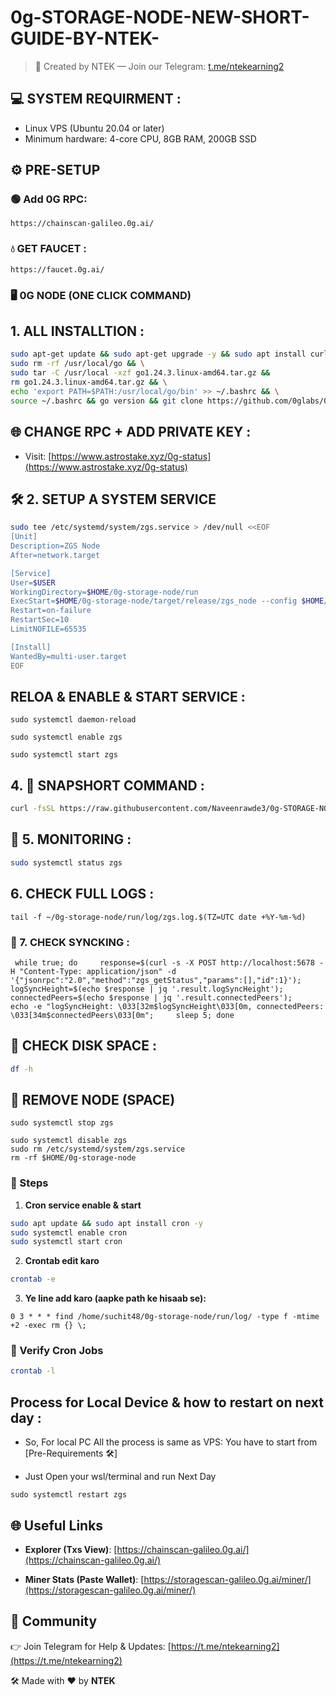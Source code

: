 # 0g-STORAGE-NODE-NEW-SHORT-GUIDE-BY-NTEK-

> 🧠 Created by NTEK — Join our Telegram: [t.me/ntekearning2](https://t.me/ntekearning2)


## 💻 SYSTEM REQUIRMENT :

- Linux VPS (Ubuntu 20.04 or later)
- Minimum hardware: 4-core CPU, 8GB RAM, 200GB SSD


## ⚙️ PRE-SETUP

### 🟢 Add 0G RPC:

```
https://chainscan-galileo.0g.ai/
```

### 💧 GET FAUCET :

```
https://faucet.0g.ai/
```

### 🖥️ 0G NODE (ONE CLICK COMMAND)

## 1. ALL INSTALLTION :

```bash
sudo apt-get update && sudo apt-get upgrade -y && sudo apt install curl iptables build-essential git wget lz4 jq make protobuf-compiler cmake gcc nano automake autoconf tmux htop nvme-cli libgbm1 pkg-config libssl-dev libleveldb-dev tar clang bsdmainutils ncdu unzip libleveldb-dev screen ufw -y && curl https://sh.rustup.rs -sSf | sh -s -- -y && source $HOME/.cargo/env && rustc --version && wget https://go.dev/dl/go1.24.3.linux-amd64.tar.gz && \
sudo rm -rf /usr/local/go && \
sudo tar -C /usr/local -xzf go1.24.3.linux-amd64.tar.gz &&  
rm go1.24.3.linux-amd64.tar.gz && \
echo 'export PATH=$PATH:/usr/local/go/bin' >> ~/.bashrc && \
source ~/.bashrc && go version && git clone https://github.com/0glabs/0g-storage-node.git && cd 0g-storage-node && git checkout v1.1.0 && git submodule update --init && cargo build --release && rm -rf $HOME/0g-storage-node/run/config.toml && curl -o $HOME/0g-storage-node/run/config.toml https://raw.githubusercontent.com/Naveenrawde3/0G-LABS-STORAGE-NODE-RUN-GUIDE-BY-NTEK/main/config.toml && nano $HOME/0g-storage-node/run/config.toml
````

## 🌐 CHANGE RPC + ADD PRIVATE KEY :

* Visit: [https://www.astrostake.xyz/0g-status](https://www.astrostake.xyz/0g-status)

 ## 🛠  2. SETUP A SYSTEM SERVICE 

```bash
sudo tee /etc/systemd/system/zgs.service > /dev/null <<EOF
[Unit]
Description=ZGS Node
After=network.target

[Service]
User=$USER
WorkingDirectory=$HOME/0g-storage-node/run
ExecStart=$HOME/0g-storage-node/target/release/zgs_node --config $HOME/0g-storage-node/run/config.toml
Restart=on-failure
RestartSec=10
LimitNOFILE=65535

[Install]
WantedBy=multi-user.target
EOF
````

## RELOA & ENABLE & START SERVICE :

```
sudo systemctl daemon-reload
```

```
sudo systemctl enable zgs
```

```
sudo systemctl start zgs
```

## 4. 🧪 SNAPSHORT COMMAND :

```bash
curl -fsSL https://raw.githubusercontent.com/Naveenrawde3/0g-STORAGE-NODE-NEW-SHORT-GUIDE-BY-NTEK-/main/update_snapshot.sh | sed 's/\r$//' | bash
```

## 📡 5. MONITORING :

```bash
sudo systemctl status zgs
```

## 6. CHECK FULL LOGS :

```
tail -f ~/0g-storage-node/run/log/zgs.log.$(TZ=UTC date +%Y-%m-%d)
```

### 🔄 7.  CHECK SYNCKING :

```
 while true; do     response=$(curl -s -X POST http://localhost:5678 -H "Content-Type: application/json" -d '{"jsonrpc":"2.0","method":"zgs_getStatus","params":[],"id":1}');     logSyncHeight=$(echo $response | jq '.result.logSyncHeight');     connectedPeers=$(echo $response | jq '.result.connectedPeers');     echo -e "logSyncHeight: \033[32m$logSyncHeight\033[0m, connectedPeers: \033[34m$connectedPeers\033[0m";     sleep 5; done
```

## 💽 CHECK DISK SPACE :

```bash
df -h
```

## 🧹 REMOVE NODE (SPACE)
  
```
sudo systemctl stop zgs
```

```
sudo systemctl disable zgs
sudo rm /etc/systemd/system/zgs.service
rm -rf $HOME/0g-storage-node
```

### 🔹 Steps

1. **Cron service enable & start**

```bash
sudo apt update && sudo apt install cron -y
sudo systemctl enable cron
sudo systemctl start cron
```

2. **Crontab edit karo**

```bash
crontab -e
```

3. **Ye line add karo (aapke path ke hisaab se):**

```cron
0 3 * * * find /home/suchit48/0g-storage-node/run/log/ -type f -mtime +2 -exec rm {} \;
```

### 🔹 Verify Cron Jobs

```bash
crontab -l
```

## Process for Local Device & how to restart on next day :

* So, For local PC All the process is same as VPS: You have to start from [Pre-Requirements 🛠]
                  
- Just Open your wsl/terminal and run Next Day

```
sudo systemctl restart zgs
```

## 🌐 Useful Links

* **Explorer (Txs View)**:
  [https://chainscan-galileo.0g.ai/](https://chainscan-galileo.0g.ai/)

* **Miner Stats (Paste Wallet)**:
  [https://storagescan-galileo.0g.ai/miner/](https://storagescan-galileo.0g.ai/miner/)

## 📢 Community

👉 Join Telegram for Help & Updates:
[https://t.me/ntekearning2](https://t.me/ntekearning2)

🛠 Made with ❤️ by **NTEK**















